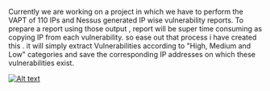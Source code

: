 Currently we are working on a project in which we have to perform the VAPT of 110 IPs and Nessus generated IP wise vulnerability reports. To prepare a report using those output , report will be super time consuming as copying IP from each vulnerability. so ease out that process i have created this . it will simply extract Vulnerabilities according to "High, Medium and Low" categories and save the corresponding IP addresses on which these vulnerabilities exist.

[![Alt text]()](https://www.youtube.com/watch?v=2iM-3HV6DEo)
